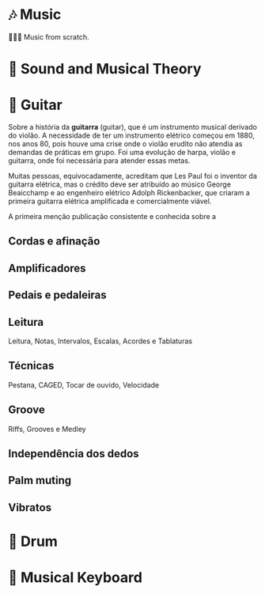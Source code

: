 # 🎶 Music
🎸🥁🎶 Music from scratch.

# 🎼 Sound and Musical Theory

# 🎸 Guitar
Sobre a história da **guitarra** (guitar), que é um instrumento musical derivado do violão. A necessidade de ter um instrumento elétrico começou em 1880, nos anos 80, pois houve uma crise onde o violão erudito não atendia as demandas de práticas em grupo. Foi uma evolução de harpa, violão e guitarra, onde foi necessária para atender essas metas.

Muitas pessoas, equivocadamente, acreditam que Les Paul foi o inventor da guitarra elétrica, mas o crédito deve ser atribuído ao músico George Beaicchamp e ao engenheiro elétrico Adolph Rickenbacker, que criaram a primeira guitarra elétrica amplificada e comercialmente viável.

A primeira menção publicação consistente e conhecida sobre a 

## Cordas e afinação

## Amplificadores

## Pedais e pedaleiras

## Leitura
Leitura, Notas, Intervalos, Escalas, Acordes e Tablaturas

## Técnicas
Pestana, CAGED, Tocar de ouvido, Velocidade

## Groove
Riffs, Grooves e Medley

## Independência dos dedos

## Palm muting

## Vibratos

# 🥁 Drum

# 🎹 Musical Keyboard
